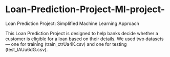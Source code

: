 # Loan-Prediction-Project-Ml-project-
Loan Prediction Project: Simplified Machine Learning Approach

This Loan Prediction Project is designed to help banks decide whether a customer is eligible for a loan based on their details. We used two datasets — one for training (train_ctrUa4K.csv) and one for testing (test_lAUu6dG.csv).
